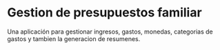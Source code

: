 # Gestion de presupuestos familiar

Una aplicación para gestionar ingresos, gastos, monedas, categorias de gastos y tambien la generacion de resumenes.


